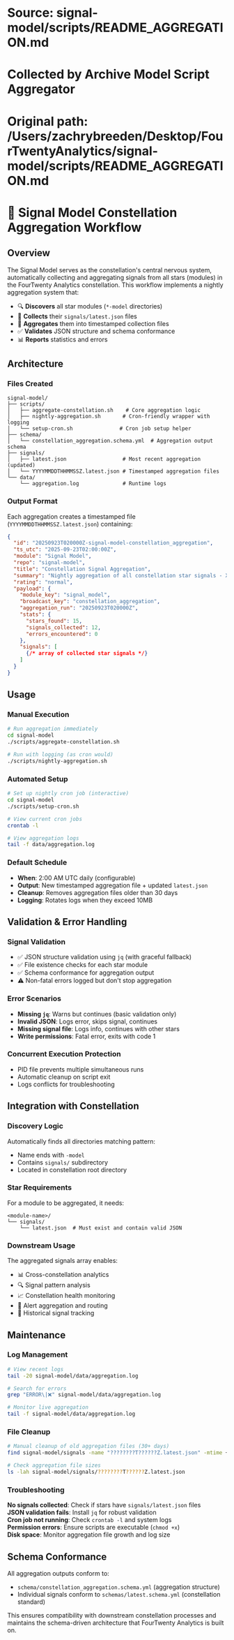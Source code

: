 # Source: signal-model/scripts/README_AGGREGATION.md
# Collected by Archive Model Script Aggregator
# Original path: /Users/zachrybreeden/Desktop/FourTwentyAnalytics/signal-model/scripts/README_AGGREGATION.md

# 📡 Signal Model Constellation Aggregation Workflow

## Overview

The Signal Model serves as the constellation's central nervous system, automatically collecting and aggregating signals from all stars (modules) in the FourTwenty Analytics constellation. This workflow implements a nightly aggregation system that:

- 🔍 **Discovers** all star modules (`*-model` directories)
- 📡 **Collects** their `signals/latest.json` files  
- 🔄 **Aggregates** them into timestamped collection files
- ✅ **Validates** JSON structure and schema conformance
- 📊 **Reports** statistics and errors

## Architecture

### Files Created

```
signal-model/
├── scripts/
│   ├── aggregate-constellation.sh    # Core aggregation logic
│   ├── nightly-aggregation.sh       # Cron-friendly wrapper with logging
│   └── setup-cron.sh               # Cron job setup helper
├── schema/
│   └── constellation_aggregation.schema.yml  # Aggregation output schema
├── signals/
│   ├── latest.json                  # Most recent aggregation (updated)
│   └── YYYYMMDDTHHMMSSZ.latest.json # Timestamped aggregation files
└── data/
    └── aggregation.log              # Runtime logs
```

### Output Format

Each aggregation creates a timestamped file (`YYYYMMDDTHHMMSSZ.latest.json`) containing:

```json
{
  "id": "20250923T020000Z-signal-model-constellation_aggregation",
  "ts_utc": "2025-09-23T02:00:00Z",
  "module": "Signal Model",
  "repo": "signal-model", 
  "title": "Constellation Signal Aggregation",
  "summary": "Nightly aggregation of all constellation star signals - X signals from Y stars",
  "rating": "normal",
  "payload": {
    "module_key": "signal_model",
    "broadcast_key": "constellation_aggregation",
    "aggregation_run": "20250923T020000Z",
    "stats": {
      "stars_found": 15,
      "signals_collected": 12,
      "errors_encountered": 0
    },
    "signals": [
      {/* array of collected star signals */}
    ]
  }
}
```

## Usage

### Manual Execution

```bash
# Run aggregation immediately
cd signal-model
./scripts/aggregate-constellation.sh

# Run with logging (as cron would)
./scripts/nightly-aggregation.sh
```

### Automated Setup

```bash
# Set up nightly cron job (interactive)
cd signal-model  
./scripts/setup-cron.sh

# View current cron jobs
crontab -l

# View aggregation logs
tail -f data/aggregation.log
```

### Default Schedule

- **When**: 2:00 AM UTC daily (configurable)
- **Output**: New timestamped aggregation file + updated `latest.json`
- **Cleanup**: Removes aggregation files older than 30 days
- **Logging**: Rotates logs when they exceed 10MB

## Validation & Error Handling

### Signal Validation
- ✅ JSON structure validation using `jq` (with graceful fallback)
- ✅ File existence checks for each star module
- ✅ Schema conformance for aggregation output
- ⚠️ Non-fatal errors logged but don't stop aggregation

### Error Scenarios
- **Missing `jq`**: Warns but continues (basic validation only)
- **Invalid JSON**: Logs error, skips signal, continues
- **Missing signal file**: Logs info, continues with other stars
- **Write permissions**: Fatal error, exits with code 1

### Concurrent Execution Protection
- PID file prevents multiple simultaneous runs
- Automatic cleanup on script exit
- Logs conflicts for troubleshooting

## Integration with Constellation

### Discovery Logic
Automatically finds all directories matching pattern:
- Name ends with `-model`
- Contains `signals/` subdirectory
- Located in constellation root directory

### Star Requirements
For a module to be aggregated, it needs:
```
<module-name>/
└── signals/
    └── latest.json  # Must exist and contain valid JSON
```

### Downstream Usage
The aggregated signals array enables:
- 📊 Cross-constellation analytics
- 🔍 Signal pattern analysis  
- 📈 Constellation health monitoring
- 🚨 Alert aggregation and routing
- 📝 Historical signal tracking

## Maintenance

### Log Management
```bash
# View recent logs
tail -20 signal-model/data/aggregation.log

# Search for errors
grep "ERROR\|❌" signal-model/data/aggregation.log

# Monitor live aggregation
tail -f signal-model/data/aggregation.log
```

### File Cleanup
```bash
# Manual cleanup of old aggregation files (30+ days)
find signal-model/signals -name "????????T??????Z.latest.json" -mtime +30 -delete

# Check aggregation file sizes
ls -lah signal-model/signals/????????T??????Z.latest.json
```

### Troubleshooting

**No signals collected**: Check if stars have `signals/latest.json` files  
**JSON validation fails**: Install `jq` for robust validation  
**Cron job not running**: Check `crontab -l` and system logs  
**Permission errors**: Ensure scripts are executable (`chmod +x`)  
**Disk space**: Monitor aggregation file growth and log size

## Schema Conformance

All aggregation outputs conform to:
- `schema/constellation_aggregation.schema.yml` (aggregation structure)
- Individual signals conform to `schemas/latest.schema.yml` (constellation standard)

This ensures compatibility with downstream constellation processes and maintains the schema-driven architecture that FourTwenty Analytics is built on.